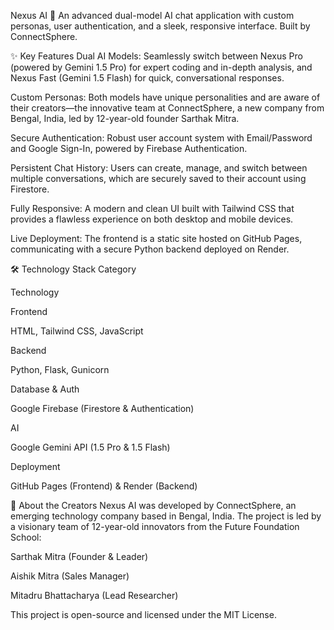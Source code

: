 Nexus AI 🚀
An advanced dual-model AI chat application with custom personas, user authentication, and a sleek, responsive interface. Built by ConnectSphere.

✨ Key Features
Dual AI Models: Seamlessly switch between Nexus Pro (powered by Gemini 1.5 Pro) for expert coding and in-depth analysis, and Nexus Fast (Gemini 1.5 Flash) for quick, conversational responses.

Custom Personas: Both models have unique personalities and are aware of their creators—the innovative team at ConnectSphere, a new company from Bengal, India, led by 12-year-old founder Sarthak Mitra.

Secure Authentication: Robust user account system with Email/Password and Google Sign-In, powered by Firebase Authentication.

Persistent Chat History: Users can create, manage, and switch between multiple conversations, which are securely saved to their account using Firestore.

Fully Responsive: A modern and clean UI built with Tailwind CSS that provides a flawless experience on both desktop and mobile devices.

Live Deployment: The frontend is a static site hosted on GitHub Pages, communicating with a secure Python backend deployed on Render.

🛠️ Technology Stack
Category

Technology

Frontend

HTML, Tailwind CSS, JavaScript

Backend

Python, Flask, Gunicorn

Database & Auth

Google Firebase (Firestore & Authentication)

AI

Google Gemini API (1.5 Pro & 1.5 Flash)

Deployment

GitHub Pages (Frontend) & Render (Backend)

👤 About the Creators
Nexus AI was developed by ConnectSphere, an emerging technology company based in Bengal, India. The project is led by a visionary team of 12-year-old innovators from the Future Foundation School:

Sarthak Mitra (Founder & Leader)

Aishik Mitra (Sales Manager)

Mitadru Bhattacharya (Lead Researcher)

This project is open-source and licensed under the MIT License.
